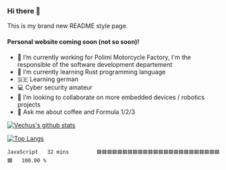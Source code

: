 ### Hi there 👋

This is my brand new README style page.

#### Personal website coming soon (not so soon)!

- 🔭 I’m currently working for Polimi Motorcycle Factory, I'm the responsible of the software development departement
- 🌱 I’m currently learning Rust programming language
- 🇩🇪 Learning german
- 💻 Cyber security amateur
- 👯 I’m looking to collaborate on more embedded devices / robotics projects
- 💬 Ask me about coffee and Formula 1/2/3

[![Vechus's github stats](https://github-readme-stats.vercel.app/api?username=vechus)](https://github.com/anuraghazra/github-readme-stats)


[![Top Langs](https://github-readme-stats.vercel.app/api/top-langs/?username=vechus)](https://github.com/anuraghazra/github-readme-stats)


<!--START_SECTION:waka-->
```text
JavaScript   32 mins         🟩🟩🟩🟩🟩🟩🟩🟩🟩🟩🟩🟩🟩🟩🟩🟩🟩🟩🟩🟩🟩🟩🟩🟩🟩   100.00 % 
```
<!--END_SECTION:waka-->

